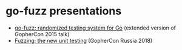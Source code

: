 # go-fuzz presentations

- [go-fuzz: randomized testing system for Go](http://go-talks.appspot.com/github.com/blarse/go-fuzz/slides/go-fuzz.slide) (extended version of GopherCon 2015 talk)
- [Fuzzing: the new unit testing](http://go-talks.appspot.com/github.com/blarse/go-fuzz/slides/fuzzing.slide) (GopherCon Russia 2018)
